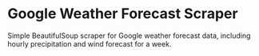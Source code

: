 # Google Weather Forecast Scraper

Simple BeautifulSoup scraper for Google weather forecast data, including hourly precipitation and wind forecast for a week.
